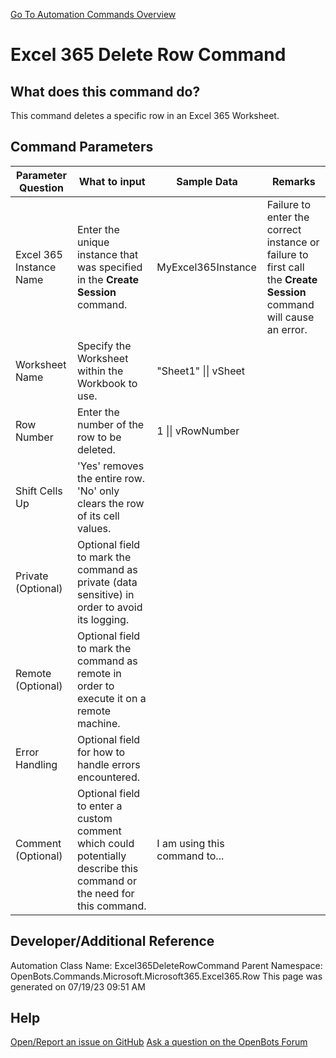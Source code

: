 <!--TITLE: Excel 365 Delete Row Command -->
<!-- SUBTITLE: a command in the Microsoft Commands\Microsoft 365\Excel 365\Row group. -->
[Go To Automation Commands Overview](/automation-commands)


# Excel 365 Delete Row Command


## What does this command do?
This command deletes a specific row in an Excel 365 Worksheet.


## Command Parameters
| Parameter Question   	| What to input  	|  Sample Data 	| Remarks  	|
| ---                    | ---               | ---           | ---       |
|Excel 365 Instance Name|Enter the unique instance that was specified in the **Create Session** command.|MyExcel365Instance|Failure to enter the correct instance or failure to first call the **Create Session** command will cause an error.|
|Worksheet Name|Specify the Worksheet within the Workbook to use.|"Sheet1" \|\| vSheet||
|Row Number|Enter the number of the row to be deleted.|1 \|\| vRowNumber||
|Shift Cells Up|'Yes' removes the entire row. 'No' only clears the row of its cell values.|||
|Private (Optional)|Optional field to mark the command as private (data sensitive) in order to avoid its logging.|||
|Remote (Optional)|Optional field to mark the command as remote in order to execute it on a remote machine.|||
|Error Handling|Optional field for how to handle errors encountered.|||
|Comment (Optional)|Optional field to enter a custom comment which could potentially describe this command or the need for this command.|I am using this command to...||


## Developer/Additional Reference
Automation Class Name: Excel365DeleteRowCommand
Parent Namespace: OpenBots.Commands.Microsoft.Microsoft365.Excel365.Row
This page was generated on 07/19/23 09:51 AM


## Help
[Open/Report an issue on GitHub](https://github.com/OpenBotsAI/OpenBots.Studio/issues/new)
[Ask a question on the OpenBots Forum](https://openbots.ai/forums/)

